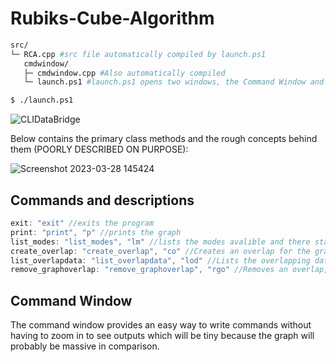 # Rubiks-Cube-Algorithm

```bash
src/
└─ RCA.cpp #src file automatically compiled by launch.ps1
   cmdwindow/
   ├─ cmdwindow.cpp #Also automatically compiled
   └─ launch.ps1 #launch.ps1 opens two windows, the Command Window and the main file (RCA.cpp)

$ ./launch.ps1
```
![CLIDataBridge](https://user-images.githubusercontent.com/129062223/229358121-70e26ae1-381b-4862-a0f3-cf36593f5503.png)

Below contains the primary class methods and the rough concepts behind them (POORLY DESCRIBED ON PURPOSE):

![Screenshot 2023-03-28 145424](https://user-images.githubusercontent.com/129062223/228260886-eff21a2a-0f1b-48e1-a35f-4252da6acc4c.png)

## Commands and descriptions
```cpp
exit: "exit" //exits the program
print: "print", "p" //prints the graph
list_modes: "list_modes", "lm" //lists the modes avalible and there status
create_overlap: "create_overlap", "co" //Creates an overlap for the graph, TODO: A method to choose order of overlaps
list_overlapdata: "list_overlapdata", "lod" //Lists the overlapping data (which order number it is, TODO: the option to see an overlap by itself regardless of order)
remove_graphoverlap: "remove_graphoverlap", "rgo" //Removes an overlap, take care when using this command, removed via key in the map
```
## Command Window

The command window provides an easy way to write commands without having to zoom in
to see outputs which will be tiny because the graph will probably be massive in comparison.

